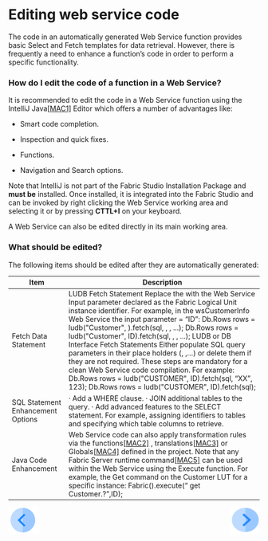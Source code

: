 # Editing web service code

The code in an automatically generated Web Service function provides basic Select and Fetch templates for data retrieval. However, there is frequently a need to enhance a function’s code in order to perform a specific functionality. 

### How do I edit the code of a function in a Web Service?

It is recommended to edit the code in a Web Service function using the IntelliJ Java[[MAC1\]](#_msocom_1) Editor which offers a number of advantages like:

   * Smart code completion.

   * Inspection and quick fixes.

   * Functions.

   * Navigation and Search options.

Note that IntelliJ is not part of the Fabric Studio Installation Package and **must be** installed. Once installed, it is integrated into the Fabric Studio and can be invoked by right clicking the Web Service working area and selecting it or by pressing **CTTL+I** on your keyboard.

A Web Service can also be edited directly in its main working area.

### What should be edited?

The following items should be edited after they are automatically generated:

| Item                              | Description                                                  |
| --------------------------------- | ------------------------------------------------------------ |
| Fetch Data Statement              | LUDB Fetch Statement  Replace the <instanceID> with the  Web Service Input parameter declared as the Fabric Logical Unit instance identifier.   For example, in the wsCustomerInfo Web Service the input  parameter = “ID”:   Db.Rows rows =  ludb("Customer", <instanceID>).fetch(sql, <val1>,  <val2>, ...);  Db.Rows rows =  ludb("Customer", ID).fetch(sql, <val1>, <val2>, ...);   LUDB or DB Interface Fetch  Statements  Either populate SQL query parameters  in their place holders (<val1>, <val2>,…) or delete them if they  are not required. These steps are mandatory for a clean Web Service code  compilation.   For example:  Db.Rows rows = ludb("CUSTOMER", ID).fetch(sql, “XX”, 123);  Db.Rows rows = ludb("CUSTOMER", ID).fetch(sql); |
| SQL Statement Enhancement Options | ·  Add a WHERE clause.  ·  JOIN additional tables to the query.   ·  Add advanced features to the SELECT statement.  For example, assigning identifiers to tables and specifying which table  columns to retrieve. |
| Java Code Enhancement             | Web Service code can also apply  transformation rules via the functions[[MAC2\]](#_msocom_2) , translations[[MAC3\]](#_msocom_3) or Globals[[MAC4\]](#_msocom_4) defined in the project.    Note that any Fabric Server runtime command[[MAC5\]](#_msocom_5) can be used within the Web  Service using the Execute function.   For example, the Get command on the  Customer LUT for a specific instance:  Fabric().execute(“ get Customer.?”,ID); |

 
[![Previous](/articles/images/Previous.png)](/articles/15_web_services/04_web_services_function_basic_structure.md)[<img align="right" width="60" height="54" src="/articles/images/Next.png">](/articles/15_web_services/06_web_services_code_examples.md)


